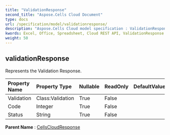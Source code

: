 ```yaml
---
title: "ValidationResponse"
second_title: "Aspose.Cells Cloud Document"
type: docs
url: /specification/model/validationresponse/
description: "Aspose.Cells Cloud model specification : ValidationResponse. Effortlessly handle Excel and other spreadsheet documents with features like opening, generating, editing, splitting, merging, comparing, and converting."
kwords: Excel, Office, Spreadsheet, Cloud REST API, ValidationResponse
weight: 50
---
```


## **validationResponse**

Represents the Validation Response. 

| Property Name | Property Type | Nullable |  ReadOnly | DefaultValue | Description | 
| :- | :- | :- |:- |  :- | :- |
| Validation | Class:Validation | True |  False |  |  |  
| Code | Integer | True |  False |  |  |  
| Status | String | True |  False |  |  |  

**Parent Name** : [CellsCloudResponse](/specification/model/cellscloudresponse)

